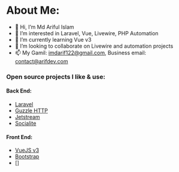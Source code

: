 # About Me:
- 👋 Hi, I’m Md Ariful Islam
- 👀 I’m interested in Laravel, Vue, Livewire, PHP Automation
- 🌱 I’m currently learning Vue v3
- 💞️ I’m looking to collaborate on Livewire and automation projects
- 📫 My Gamil: imdarif122@gmail.com, Business email: contact@arifdev.com

### Open source projects I like & use:
#### Back End:
- [Laravel](https://github.com/laravel)
- [Guzzle HTTP](https://docs.guzzlephp.org/en/stable/)
- [Jetstream](https://jetstream.laravel.com)
- [Socialite](https://laravel.com/docs/9.x/socialite)
#### Front End:
- [VueJS v3](https://vuejs.org/)
- [Bootstrap](https://getbootstrap.com/)
- []
